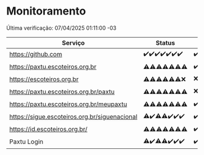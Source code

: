 # Monitoramento

Última verificação: 07/04/2025 01:11:00 -03

|Serviço|Status|Últimas 24h|
|---|---|---|
|https://github.com|<span title="2025-03-31: OK=23">✔️</span><span title="2025-04-01: OK=23">✔️</span><span title="2025-04-02: OK=23">✔️</span><span title="2025-04-03: OK=23">✔️</span><span title="2025-04-04: OK=23">✔️</span><span title="2025-04-05: OK=23">✔️</span><span title="2025-04-06: OK=4">✔️</span>|<span title="06/04/2025 02:08:00 -03 : 200">✔️</span><span title="06/04/2025 03:12:00 -03 : 200">✔️</span><span title="06/04/2025 04:08:00 -03 : 200">✔️</span><span title="06/04/2025 05:10:00 -03 : 200">✔️</span><span title="06/04/2025 06:08:00 -03 : 200">✔️</span><span title="06/04/2025 07:09:00 -03 : 200">✔️</span><span title="06/04/2025 08:06:00 -03 : 200">✔️</span><span title="06/04/2025 09:14:00 -03 : 200">✔️</span><span title="06/04/2025 10:15:00 -03 : 200">✔️</span><span title="06/04/2025 11:07:00 -03 : 200">✔️</span><span title="06/04/2025 12:07:00 -03 : 200">✔️</span><span title="06/04/2025 13:09:00 -03 : 200">✔️</span><span title="06/04/2025 14:06:00 -03 : 200">✔️</span><span title="06/04/2025 15:10:00 -03 : 200">✔️</span><span title="06/04/2025 16:06:00 -03 : 200">✔️</span><span title="06/04/2025 17:09:00 -03 : 200">✔️</span><span title="06/04/2025 18:07:00 -03 : 200">✔️</span><span title="06/04/2025 19:07:00 -03 : 200">✔️</span><span title="06/04/2025 20:07:00 -03 : 200">✔️</span><span title="06/04/2025 21:46:00 -03 : 200">✔️</span><span title="06/04/2025 23:23:00 -03 : 200">✔️</span><span title="07/04/2025 00:28:00 -03 : 200">✔️</span><span title="07/04/2025 01:11:00 -03 : 200">✔️</span>|
|https://paxtu.escoteiros.org.br|<span title="2025-03-31: OK=4, Falhas=19">⚠️</span><span title="2025-04-01: OK=3, Falhas=20">⚠️</span><span title="2025-04-02: OK=11, Falhas=12">⚠️</span><span title="2025-04-03: OK=10, Falhas=13">⚠️</span><span title="2025-04-04: OK=11, Falhas=12">⚠️</span><span title="2025-04-05: OK=12, Falhas=11">⚠️</span><span title="2025-04-06: OK=1, Falhas=3">⚠️</span>|<span title="06/04/2025 02:08:00 -03 : 200">✔️</span><span title="06/04/2025 03:12:00 -03 : 403">❌</span><span title="06/04/2025 04:08:00 -03 : 403">❌</span><span title="06/04/2025 05:10:00 -03 : 403">❌</span><span title="06/04/2025 06:08:00 -03 : 200">✔️</span><span title="06/04/2025 07:09:00 -03 : 200">✔️</span><span title="06/04/2025 08:06:00 -03 : 403">❌</span><span title="06/04/2025 09:14:00 -03 : 403">❌</span><span title="06/04/2025 10:15:00 -03 : 403">❌</span><span title="06/04/2025 11:07:00 -03 : 200">✔️</span><span title="06/04/2025 12:07:00 -03 : 200">✔️</span><span title="06/04/2025 13:09:00 -03 : 200">✔️</span><span title="06/04/2025 14:06:00 -03 : 403">❌</span><span title="06/04/2025 15:10:00 -03 : 200">✔️</span><span title="06/04/2025 16:06:00 -03 : 200">✔️</span><span title="06/04/2025 17:09:00 -03 : 200">✔️</span><span title="06/04/2025 18:07:00 -03 : 200">✔️</span><span title="06/04/2025 19:07:00 -03 : 403">❌</span><span title="06/04/2025 20:07:00 -03 : 403">❌</span><span title="06/04/2025 21:46:00 -03 : 403">❌</span><span title="06/04/2025 23:23:00 -03 : 403">❌</span><span title="07/04/2025 00:28:00 -03 : 200">✔️</span><span title="07/04/2025 01:11:00 -03 : 403">❌</span>|
|https://escoteiros.org.br|<span title="2025-03-31: OK=5, Falhas=18">⚠️</span><span title="2025-04-01: OK=2, Falhas=21">⚠️</span><span title="2025-04-02: OK=8, Falhas=15">⚠️</span><span title="2025-04-03: OK=5, Falhas=18">⚠️</span><span title="2025-04-04: OK=8, Falhas=15">⚠️</span><span title="2025-04-05: OK=1, Falhas=22">⚠️</span><span title="2025-04-06: Falhas=4">❌</span>|<span title="06/04/2025 02:08:00 -03 : 403">❌</span><span title="06/04/2025 03:12:00 -03 : 403">❌</span><span title="06/04/2025 04:08:00 -03 : 403">❌</span><span title="06/04/2025 05:10:00 -03 : 403">❌</span><span title="06/04/2025 06:08:00 -03 : 403">❌</span><span title="06/04/2025 07:09:00 -03 : 403">❌</span><span title="06/04/2025 08:06:00 -03 : 403">❌</span><span title="06/04/2025 09:14:00 -03 : 403">❌</span><span title="06/04/2025 10:15:00 -03 : 403">❌</span><span title="06/04/2025 11:07:00 -03 : 403">❌</span><span title="06/04/2025 12:07:00 -03 : 403">❌</span><span title="06/04/2025 13:09:00 -03 : 200">✔️</span><span title="06/04/2025 14:06:00 -03 : 403">❌</span><span title="06/04/2025 15:10:00 -03 : 403">❌</span><span title="06/04/2025 16:06:00 -03 : 403">❌</span><span title="06/04/2025 17:09:00 -03 : 403">❌</span><span title="06/04/2025 18:07:00 -03 : 403">❌</span><span title="06/04/2025 19:07:00 -03 : 403">❌</span><span title="06/04/2025 20:07:00 -03 : 403">❌</span><span title="06/04/2025 21:46:00 -03 : 403">❌</span><span title="06/04/2025 23:23:00 -03 : 403">❌</span><span title="07/04/2025 00:28:00 -03 : 403">❌</span><span title="07/04/2025 01:11:00 -03 : 403">❌</span>|
|https://paxtu.escoteiros.org.br/paxtu|<span title="2025-03-31: OK=3, Falhas=20">⚠️</span><span title="2025-04-01: OK=9, Falhas=14">⚠️</span><span title="2025-04-02: OK=3, Falhas=20">⚠️</span><span title="2025-04-03: OK=9, Falhas=14">⚠️</span><span title="2025-04-04: OK=5, Falhas=18">⚠️</span><span title="2025-04-05: OK=4, Falhas=19">⚠️</span><span title="2025-04-06: OK=1, Falhas=3">⚠️</span>|<span title="06/04/2025 02:08:00 -03 : 403">❌</span><span title="06/04/2025 03:12:00 -03 : 200">✔️</span><span title="06/04/2025 04:08:00 -03 : 403">❌</span><span title="06/04/2025 05:10:00 -03 : 403">❌</span><span title="06/04/2025 06:08:00 -03 : 403">❌</span><span title="06/04/2025 07:09:00 -03 : 403">❌</span><span title="06/04/2025 08:06:00 -03 : 403">❌</span><span title="06/04/2025 09:14:00 -03 : 403">❌</span><span title="06/04/2025 10:15:00 -03 : 403">❌</span><span title="06/04/2025 11:07:00 -03 : 403">❌</span><span title="06/04/2025 12:07:00 -03 : 403">❌</span><span title="06/04/2025 13:09:00 -03 : 403">❌</span><span title="06/04/2025 14:06:00 -03 : 403">❌</span><span title="06/04/2025 15:10:00 -03 : 403">❌</span><span title="06/04/2025 16:06:00 -03 : 200">✔️</span><span title="06/04/2025 17:09:00 -03 : 403">❌</span><span title="06/04/2025 18:07:00 -03 : 403">❌</span><span title="06/04/2025 19:07:00 -03 : 403">❌</span><span title="06/04/2025 20:07:00 -03 : 403">❌</span><span title="06/04/2025 21:46:00 -03 : 403">❌</span><span title="06/04/2025 23:23:00 -03 : 403">❌</span><span title="07/04/2025 00:29:00 -03 : 403">❌</span><span title="07/04/2025 01:11:00 -03 : 200">✔️</span>|
|https://paxtu.escoteiros.org.br/meupaxtu|<span title="2025-03-31: OK=2, Falhas=21">⚠️</span><span title="2025-04-01: OK=4, Falhas=19">⚠️</span><span title="2025-04-02: OK=5, Falhas=18">⚠️</span><span title="2025-04-03: OK=6, Falhas=17">⚠️</span><span title="2025-04-04: OK=4, Falhas=19">⚠️</span><span title="2025-04-05: OK=7, Falhas=16">⚠️</span><span title="2025-04-06: OK=1, Falhas=3">⚠️</span>|<span title="06/04/2025 02:08:00 -03 : 200">✔️</span><span title="06/04/2025 03:12:00 -03 : 403">❌</span><span title="06/04/2025 04:08:00 -03 : 403">❌</span><span title="06/04/2025 05:10:00 -03 : 403">❌</span><span title="06/04/2025 06:08:00 -03 : 403">❌</span><span title="06/04/2025 07:09:00 -03 : 403">❌</span><span title="06/04/2025 08:06:00 -03 : 200">✔️</span><span title="06/04/2025 09:14:00 -03 : 200">✔️</span><span title="06/04/2025 10:15:00 -03 : 403">❌</span><span title="06/04/2025 11:07:00 -03 : 403">❌</span><span title="06/04/2025 12:07:00 -03 : 403">❌</span><span title="06/04/2025 13:09:00 -03 : 403">❌</span><span title="06/04/2025 14:06:00 -03 : 403">❌</span><span title="06/04/2025 15:10:00 -03 : 403">❌</span><span title="06/04/2025 16:06:00 -03 : 403">❌</span><span title="06/04/2025 17:09:00 -03 : 403">❌</span><span title="06/04/2025 18:07:00 -03 : 403">❌</span><span title="06/04/2025 19:07:00 -03 : 403">❌</span><span title="06/04/2025 20:07:00 -03 : 403">❌</span><span title="06/04/2025 21:46:00 -03 : 403">❌</span><span title="06/04/2025 23:23:00 -03 : 200">✔️</span><span title="07/04/2025 00:29:00 -03 : 200">✔️</span><span title="07/04/2025 01:11:00 -03 : 200">✔️</span>|
|https://sigue.escoteiros.org.br/siguenacional|<span title="2025-03-31: OK=22, Falhas=1">⚠️</span><span title="2025-04-01: OK=23">✔️</span><span title="2025-04-02: OK=22, Falhas=1">⚠️</span><span title="2025-04-03: OK=22, Falhas=1">⚠️</span><span title="2025-04-04: OK=23">✔️</span><span title="2025-04-05: OK=23">✔️</span><span title="2025-04-06: OK=4">✔️</span>|<span title="06/04/2025 02:08:00 -03 : 200">✔️</span><span title="06/04/2025 03:12:00 -03 : 200">✔️</span><span title="06/04/2025 04:08:00 -03 : 200">✔️</span><span title="06/04/2025 05:10:00 -03 : 200">✔️</span><span title="06/04/2025 06:08:00 -03 : 200">✔️</span><span title="06/04/2025 07:09:00 -03 : 200">✔️</span><span title="06/04/2025 08:06:00 -03 : 200">✔️</span><span title="06/04/2025 09:14:00 -03 : 200">✔️</span><span title="06/04/2025 10:15:00 -03 : 200">✔️</span><span title="06/04/2025 11:07:00 -03 : 200">✔️</span><span title="06/04/2025 12:07:00 -03 : 200">✔️</span><span title="06/04/2025 13:09:00 -03 : 200">✔️</span><span title="06/04/2025 14:06:00 -03 : 200">✔️</span><span title="06/04/2025 15:10:00 -03 : 200">✔️</span><span title="06/04/2025 16:06:00 -03 : 200">✔️</span><span title="06/04/2025 17:09:00 -03 : 200">✔️</span><span title="06/04/2025 18:07:00 -03 : 200">✔️</span><span title="06/04/2025 19:07:00 -03 : 200">✔️</span><span title="06/04/2025 20:07:00 -03 : 200">✔️</span><span title="06/04/2025 21:46:00 -03 : 200">✔️</span><span title="06/04/2025 23:23:00 -03 : 200">✔️</span><span title="07/04/2025 00:29:00 -03 : 200">✔️</span><span title="07/04/2025 01:11:00 -03 : 200">✔️</span>|
|https://id.escoteiros.org.br/|<span title="2025-03-31: OK=5, Falhas=18">⚠️</span><span title="2025-04-01: OK=9, Falhas=14">⚠️</span><span title="2025-04-02: OK=11, Falhas=12">⚠️</span><span title="2025-04-03: OK=12, Falhas=11">⚠️</span><span title="2025-04-04: OK=10, Falhas=13">⚠️</span><span title="2025-04-05: OK=13, Falhas=10">⚠️</span><span title="2025-04-06: OK=1, Falhas=3">⚠️</span>|<span title="06/04/2025 02:08:00 -03 : 200">✔️</span><span title="06/04/2025 03:12:00 -03 : 200">✔️</span><span title="06/04/2025 04:08:00 -03 : 403">❌</span><span title="06/04/2025 05:10:00 -03 : 403">❌</span><span title="06/04/2025 06:08:00 -03 : 200">✔️</span><span title="06/04/2025 07:09:00 -03 : 403">❌</span><span title="06/04/2025 08:06:00 -03 : 403">❌</span><span title="06/04/2025 09:14:00 -03 : 200">✔️</span><span title="06/04/2025 10:15:00 -03 : 200">✔️</span><span title="06/04/2025 11:07:00 -03 : 403">❌</span><span title="06/04/2025 12:07:00 -03 : 403">❌</span><span title="06/04/2025 13:09:00 -03 : 200">✔️</span><span title="06/04/2025 14:06:00 -03 : 403">❌</span><span title="06/04/2025 15:10:00 -03 : 200">✔️</span><span title="06/04/2025 16:06:00 -03 : 403">❌</span><span title="06/04/2025 17:09:00 -03 : 200">✔️</span><span title="06/04/2025 18:07:00 -03 : 200">✔️</span><span title="06/04/2025 19:07:00 -03 : 200">✔️</span><span title="06/04/2025 20:07:00 -03 : 403">❌</span><span title="06/04/2025 21:46:00 -03 : 403">❌</span><span title="06/04/2025 23:23:00 -03 : 200">✔️</span><span title="07/04/2025 00:29:00 -03 : 200">✔️</span><span title="07/04/2025 01:11:00 -03 : 403">❌</span>|
|Paxtu Login|<span title="2025-03-31: OK=22, Falhas=1">⚠️</span><span title="2025-04-01: OK=23">✔️</span><span title="2025-04-02: OK=22, Falhas=1">⚠️</span><span title="2025-04-03: OK=22, Falhas=1">⚠️</span><span title="2025-04-04: OK=23">✔️</span><span title="2025-04-05: OK=23">✔️</span><span title="2025-04-06: OK=4">✔️</span>|<span title="06/04/2025 02:08:00 -03 : 200">✔️</span><span title="06/04/2025 03:12:00 -03 : 200">✔️</span><span title="06/04/2025 04:08:00 -03 : 200">✔️</span><span title="06/04/2025 05:10:00 -03 : 200">✔️</span><span title="06/04/2025 06:08:00 -03 : 200">✔️</span><span title="06/04/2025 07:09:00 -03 : 200">✔️</span><span title="06/04/2025 08:06:00 -03 : 200">✔️</span><span title="06/04/2025 09:14:00 -03 : 200">✔️</span><span title="06/04/2025 10:15:00 -03 : 200">✔️</span><span title="06/04/2025 11:07:00 -03 : 200">✔️</span><span title="06/04/2025 12:07:00 -03 : 200">✔️</span><span title="06/04/2025 13:09:00 -03 : 200">✔️</span><span title="06/04/2025 14:06:00 -03 : 200">✔️</span><span title="06/04/2025 15:10:00 -03 : 200">✔️</span><span title="06/04/2025 16:06:00 -03 : 200">✔️</span><span title="06/04/2025 17:09:00 -03 : 200">✔️</span><span title="06/04/2025 18:07:00 -03 : 200">✔️</span><span title="06/04/2025 19:07:00 -03 : 200">✔️</span><span title="06/04/2025 20:07:00 -03 : 200">✔️</span><span title="06/04/2025 21:46:00 -03 : 200">✔️</span><span title="06/04/2025 23:23:00 -03 : 200">✔️</span><span title="07/04/2025 00:29:00 -03 : 200">✔️</span><span title="07/04/2025 01:11:00 -03 : 200">✔️</span>|
